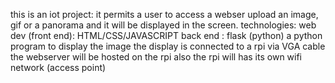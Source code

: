 this is an iot project: it permits a user to access a webser upload an image, gif or a panorama and it will be displayed in the screen. 
technologies: 
web dev (front end): HTML/CSS/JAVASCRIPT
        back end : flask (python) 
a python program to display the image 
the display is connected to a rpi via VGA cable 
the webserver will be hosted on the rpi also 
the rpi will has its own wifi network (access point)

